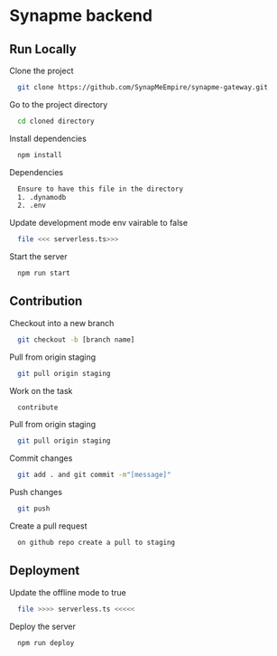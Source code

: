 
# Synapme backend 

## Run Locally

Clone the project

```bash
  git clone https://github.com/SynapMeEmpire/synapme-gateway.git
```

Go to the project directory

```bash
  cd cloned directory
```

Install dependencies

```bash
  npm install
```

Dependencies

```bash
  Ensure to have this file in the directory
  1. .dynamodb
  2. .env
```

Update development mode env vairable to false

```bash
  file <<< serverless.ts>>>
```

Start the server

```bash
  npm run start
```
## Contribution

Checkout into a new branch

```bash
  git checkout -b [branch name]
```

Pull from origin staging

```bash
  git pull origin staging
```

Work on the task 

```bash
  contribute 
```

Pull from origin staging

```bash
  git pull origin staging
```

Commit changes

```bash
  git add . and git commit -m"[message]"
```

Push  changes

```bash
  git push
```

Create a pull request

```bash
  on github repo create a pull to staging
```

## Deployment

Update the offline mode to true

```bash
  file >>>> serverless.ts <<<<<
```

Deploy the server

```bash
  npm run deploy
```
